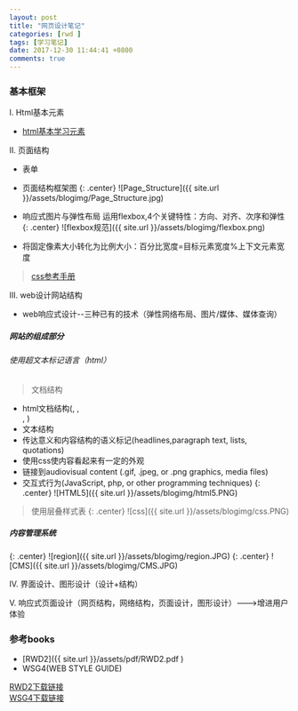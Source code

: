 ```yaml
---
layout: post
title: "网页设计笔记"
categories: [rwd ]
tags: [学习笔记]
date: 2017-12-30 11:44:41 +0800
comments: true
---
```


### 基本框架
Ⅰ. Html基本元素
* [html基本学习元素](http://www.w3school.com.cn/tags/index.asp)

Ⅱ. 页面结构
* 表单
* 页面结构框架图
{: .center}
![Page_Structure]({{ site.url }}/assets/blogimg/Page_Structure.jpg)

* 响应式图片与弹性布局
运用flexbox,4个关键特性：方向、对齐、次序和弹性
{: .center} 
![flexbox规范]({{ site.url }}/assets/blogimg/flexbox.png)

* 将固定像素大小转化为比例大小：百分比宽度=目标元素宽度%上下文元素宽度

> [css参考手册](http://www.w3school.com.cn/cssref/index.asp)

Ⅲ. web设计网站结构
* web响应式设计--三种已有的技术（弹性网络布局、图片/媒体、媒体查询）
##### 网站的组成部分
###### 使用超文本标记语言（html）
> 文档结构
* html文档结构(<head>, <body>, <div>, <span>)
* 文本结构
* 传达意义和内容结构的语义标记(headlines,paragraph text, lists, quotations)
* 使用css使内容看起来有一定的外观
* 链接到audiovisual content (.gif, .jpeg, or .png graphics, media files)
* 交互式行为(JavaScript, php, or other programming techniques)
 {: .center} 
 ![HTML5]({{ site.url }}/assets/blogimg/html5.PNG)

> 使用层叠样式表
{: .center} 
![css]({{ site.url }}/assets/blogimg/css.PNG)

##### 内容管理系统
{: .center}
![region]({{ site.url }}/assets/blogimg/region.JPG)
{: .center}
![CMS]({{ site.url }}/assets/blogimg/CMS.JPG)

Ⅳ. 界面设计、图形设计（设计+结构） 
 
 
 
 
Ⅴ. 响应式页面设计（网页结构，网络结构，页面设计，图形设计）--->增进用户体验  



### 参考books
* [RWD2]({{ site.url }}/assets/pdf/RWD2.pdf )
* WSG4(WEB STYLE GUIDE)
<div markdown="0"><a href="https://pan.baidu.com/s/1hrZ7Qny" class="btn btn-info">RWD2下载链接</a></div>
<div markdown="0"><a href="https://pan.baidu.com/s/1o8OgD9w" class="btn btn-info">WSG4下载链接</a></div>
